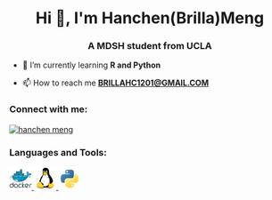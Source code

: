 <h1 align="center">Hi 👋, I'm Hanchen(Brilla)Meng</h1>
<h3 align="center">A MDSH student from UCLA</h3>

- 🌱 I’m currently learning **R and Python**

- 📫 How to reach me **BRILLAHC1201@GMAIL.COM**

<h3 align="left">Connect with me:</h3>
<p align="left">
<a href="https://linkedin.com/in/hanchen meng" target="blank"><img align="center" src="https://raw.githubusercontent.com/rahuldkjain/github-profile-readme-generator/master/src/images/icons/Social/linked-in-alt.svg" alt="hanchen meng" height="30" width="40" /></a>
</p>

<h3 align="left">Languages and Tools:</h3>
<p align="left"> <a href="https://www.docker.com/" target="_blank" rel="noreferrer"> <img src="https://raw.githubusercontent.com/devicons/devicon/master/icons/docker/docker-original-wordmark.svg" alt="docker" width="40" height="40"/> </a> <a href="https://www.linux.org/" target="_blank" rel="noreferrer"> <img src="https://raw.githubusercontent.com/devicons/devicon/master/icons/linux/linux-original.svg" alt="linux" width="40" height="40"/> </a> <a href="https://www.python.org" target="_blank" rel="noreferrer"> <img src="https://raw.githubusercontent.com/devicons/devicon/master/icons/python/python-original.svg" alt="python" width="40" height="40"/> </a> </p>
